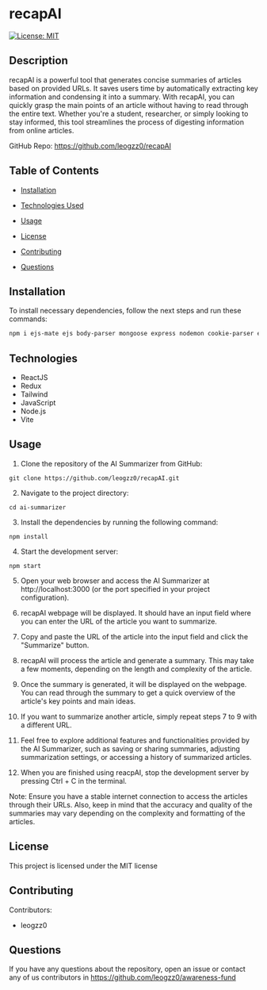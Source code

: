 # recapAI
[![License: MIT](https://img.shields.io/badge/License-MIT-yellow.svg)](https://opensource.org/licenses/MIT)

## Description

recapAI is a powerful tool that generates concise summaries of articles based on provided URLs. It saves users time by automatically extracting key information and condensing it into a summary. With recapAI, you can quickly grasp the main points of an article without having to read through the entire text. Whether you're a student, researcher, or simply looking to stay informed, this tool streamlines the process of digesting information from online articles.

GitHub Repo: https://github.com/leogzz0/recapAI

## Table of Contents 

- [Installation](#installation)

- [Technologies Used](#technologies)

- [Usage](#usage)

- [License](#license)

- [Contributing](#contributing)

- [Questions](#questions)


## Installation

To install necessary dependencies, follow the next steps and run these commands:

```bash
npm i ejs-mate ejs body-parser mongoose express nodemon cookie-parser express-session passport passport-local @mapbox/mapbox-sdk
```

## Technologies 
- ReactJS
- Redux
- Tailwind
- JavaScript
- Node.js 
- Vite

## Usage

1. Clone the repository of the AI Summarizer from GitHub:
```
git clone https://github.com/leogzz0/recapAI.git
```

2. Navigate to the project directory:
```
cd ai-summarizer
```

3. Install the dependencies by running the following command:
```
npm install
```

4. Start the development server:
```
npm start
```

5. Open your web browser and access the AI Summarizer at http://localhost:3000 (or the port specified in your project configuration).

6. recapAI webpage will be displayed. It should have an input field where you can enter the URL of the article you want to summarize.

7. Copy and paste the URL of the article into the input field and click the "Summarize" button.

8. recapAI will process the article and generate a summary. This may take a few moments, depending on the length and complexity of the article.

9. Once the summary is generated, it will be displayed on the webpage. You can read through the summary to get a quick overview of the article's key points and main ideas.

10. If you want to summarize another article, simply repeat steps 7 to 9 with a different URL.

11. Feel free to explore additional features and functionalities provided by the AI Summarizer, such as saving or sharing summaries, adjusting summarization settings, or accessing a history of summarized articles.

12. When you are finished using reacpAI, stop the development server by pressing Ctrl + C in the terminal.

Note: Ensure you have a stable internet connection to access the articles through their URLs. Also, keep in mind that the accuracy and quality of the summaries may vary depending on the complexity and formatting of the articles.

## License

This project is licensed under the MIT license

## Contributing

Contributors:
- leogzz0

## Questions

If you have any questions about the repository, open an issue or contact any of us contributors in https://github.com/leogzz0/awareness-fund
